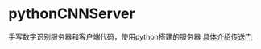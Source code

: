 # pythonCNNServer
手写数字识别服务器和客户端代码，使用python搭建的服务器
[具体介绍传送门](http://wuweiblog.com/2018/03/05/tensorflow-%E4%BA%8C%E5%8D%81%E4%BA%94%E5%BC%B9/)
